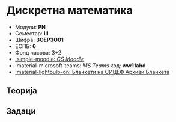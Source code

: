 # Дискретна математика

- Модули: **РИ**
- Семестар: **III**
- Шифра: **3ОЕР3О01**
- ЕСПБ: **6**
- Фонд часова: 3+2
- [:simple-moodle: *CS Moodle*](https://cs.elfak.ni.ac.rs/nastava/course/view.php?id=97)
- :material-microsoft-teams: *MS Teams* код: **ww11ahd**
- [:material-lightbulb-on: Бланкети на СИЦЕФ Архиви Бланкета](https://blanketi.sicef.info/elfak/18-diskretna-matematika)


## Теорија

## Задаци
